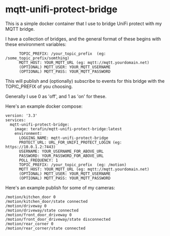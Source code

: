 # mqtt-unifi-protect-bridge

This is a simple docker container that I use to bridge UniFi protect with my MQTT bridge.

I have a collection of bridges, and the general format of these begins with these environment variables:
```
      TOPIC_PREFIX: /your_topic_prefix  (eg: /some_topic_prefix/somthing)
      MQTT_HOST: YOUR_MQTT_URL (eg: mqtt://mqtt.yourdomain.net)
      (OPTIONAL) MQTT_USER: YOUR_MQTT_USERNAME
      (OPTIONAL) MQTT_PASS: YOUR_MQTT_PASSWORD
````

This will publish and (optionally) subscribe to events for this bridge with the TOPIC_PREFIX of you choosing.

Generally I use 0 as 'off', and 1 as 'on' for these.


Here's an example docker compose:

```
version: '3.3'
services:
  mqtt-unifi-protect-bridge:
    image: terafin/mqtt-unifi-protect-bridge:latest
    environment:
      LOGGING_NAME: mqtt-unifi-protect-bridge
      PROTECT_URL: URL_FOR_UNIFI_PROTECT_LOGIN (eg: https://10.0.1.2:7443)
      USERNAME: YOUR_USERNAME_FOR_ABOVE_URL
      PASSWORD: YOUR_PASSWORD_FOR_ABOVE_URL
      POLL_FREQUENCY: 1
      TOPIC_PREFIX: /your_topic_prefix  (eg: /motion)
      MQTT_HOST: YOUR_MQTT_URL (eg: mqtt://mqtt.yourdomain.net)
      (OPTIONAL) MQTT_USER: YOUR_MQTT_USERNAME
      (OPTIONAL) MQTT_PASS: YOUR_MQTT_PASSWORD
```

Here's an example publish for some of my cameras:


```
/motion/kitchen_door 0
/motion/kitchen_door/state connected
/motion/driveway 0
/motion/driveway/state connected
/motion/front_door_driveway 0
/motion/front_door_driveway/state disconnected
/motion/rear_corner 0
/motion/rear_corner/state connected
```
